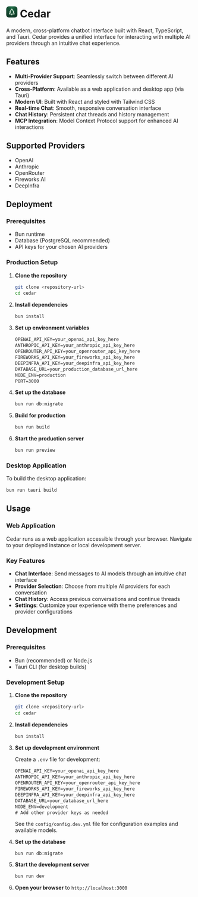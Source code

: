 # <img src="src/public/images/cedar.png" alt="Cedar Logo" width="30"> Cedar

A modern, cross-platform chatbot interface built with React, TypeScript, and Tauri. Cedar provides a unified interface for interacting with multiple AI providers through an intuitive chat experience.

## Features

- **Multi-Provider Support**: Seamlessly switch between different AI providers
- **Cross-Platform**: Available as a web application and desktop app (via Tauri)
- **Modern UI**: Built with React and styled with Tailwind CSS
- **Real-time Chat**: Smooth, responsive conversation interface
- **Chat History**: Persistent chat threads and history management
- **MCP Integration**: Model Context Protocol support for enhanced AI interactions

## Supported Providers

- OpenAI
- Anthropic
- OpenRouter
- Fireworks AI
- DeepInfra

## Deployment

### Prerequisites

- Bun runtime
- Database (PostgreSQL recommended)
- API keys for your chosen AI providers

### Production Setup

1. **Clone the repository**

   ```bash
   git clone <repository-url>
   cd cedar
   ```

2. **Install dependencies**

   ```bash
   bun install
   ```

3. **Set up environment variables**

   ```env
   OPENAI_API_KEY=your_openai_api_key_here
   ANTHROPIC_API_KEY=your_anthropic_api_key_here
   OPENROUTER_API_KEY=your_openrouter_api_key_here
   FIREWORKS_API_KEY=your_fireworks_api_key_here
   DEEPINFRA_API_KEY=your_deepinfra_api_key_here
   DATABASE_URL=your_production_database_url_here
   NODE_ENV=production
   PORT=3000
   ```

4. **Set up the database**

   ```bash
   bun run db:migrate
   ```

5. **Build for production**

   ```bash
   bun run build
   ```

6. **Start the production server**

   ```bash
   bun run preview
   ```

### Desktop Application

To build the desktop application:

```bash
bun run tauri build
```

## Usage

### Web Application

Cedar runs as a web application accessible through your browser. Navigate to your deployed instance or local development server.

### Key Features

- **Chat Interface**: Send messages to AI models through an intuitive chat interface
- **Provider Selection**: Choose from multiple AI providers for each conversation
- **Chat History**: Access previous conversations and continue threads
- **Settings**: Customize your experience with theme preferences and provider configurations

## Development

### Prerequisites

- Bun (recommended) or Node.js
- Tauri CLI (for desktop builds)

### Development Setup

1. **Clone the repository**

   ```bash
   git clone <repository-url>
   cd cedar
   ```

2. **Install dependencies**

   ```bash
   bun install
   ```

3. **Set up development environment**

   Create a `.env` file for development:

   ```env
   OPENAI_API_KEY=your_openai_api_key_here
   ANTHROPIC_API_KEY=your_anthropic_api_key_here
   OPENROUTER_API_KEY=your_openrouter_api_key_here
   FIREWORKS_API_KEY=your_fireworks_api_key_here
   DEEPINFRA_API_KEY=your_deepinfra_api_key_here
   DATABASE_URL=your_database_url_here
   NODE_ENV=development
   # Add other provider keys as needed
   ```

   See the `config/config.dev.yml` file for configuration examples and available models.

4. **Set up the database**

   ```bash
   bun run db:migrate
   ```

5. **Start the development server**

   ```bash
   bun run dev
   ```

6. **Open your browser** to `http://localhost:3000`
